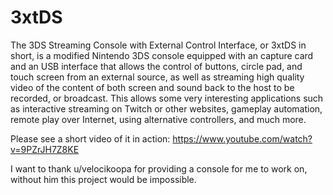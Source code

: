 3xtDS
=====

The 3DS Streaming Console with External Control Interface, or 3xtDS in short, is a modified Nintendo 3DS console equipped with an capture card and an USB interface that allows the control of buttons, circle pad, and touch screen from an external source, as well as streaming high quality video of the content of both screen and sound back to the host to be recorded, or broadcast. This allows some very interesting applications such as interactive streaming on Twitch or other websites, gameplay automation, remote play over Internet, using alternative controllers, and much more.

Please see a short video of it in action: https://www.youtube.com/watch?v=9PZrJH7Z8KE

I want to thank u/velocikoopa for providing a console for me to work on, without him this project would be impossible.